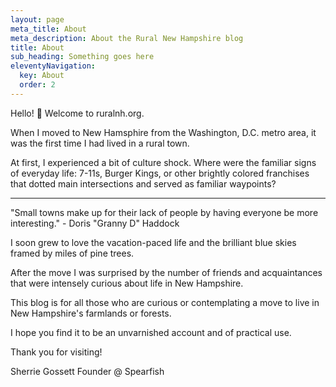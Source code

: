 ```yaml
---
layout: page
meta_title: About
meta_description: About the Rural New Hampshire blog
title: About
sub_heading: Something goes here
eleventyNavigation:
  key: About
  order: 2
---
```


Hello! 👋 Welcome to ruralnh.org.

When I moved to New Hamsphire from the Washington, D.C. metro area, it was the first time I had lived in a rural town.

At first, I experienced a bit of culture shock. Where were the familiar signs of everyday life: 7-11s, Burger Kings, or other brightly colored franchises that dotted main intersections and served as familiar waypoints?
<hr>
"Small towns make up for their lack of people by having everyone be more interesting."
- Doris "Granny D" Haddock

I soon grew to love the vacation-paced life and the brilliant blue skies framed by miles of pine trees.

After the move I was surprised by the number of friends and acquaintances that were intensely curious about life in New Hampshire.

This blog is for all those who are curious or contemplating a move to live in New Hampshire's farmlands or forests.

I hope you find it to be an unvarnished account and of practical use.

Thank you for visiting!

Sherrie Gossett
Founder @ Spearfish
